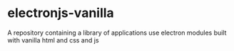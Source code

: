# electronjs-vanilla
A repository containing a library of applications use electron modules built with vanilla html and css and js
